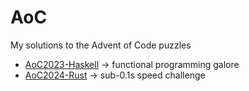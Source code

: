 # AoC

My solutions to the Advent of Code puzzles

- [AoC2023-Haskell](https://github.com/massimopavoni/AoC2023-Haskell) -> functional programming galore
- [AoC2024-Rust](https://github.com/massimopavoni/AoC2024-Rust) -> sub-0.1s speed challenge
